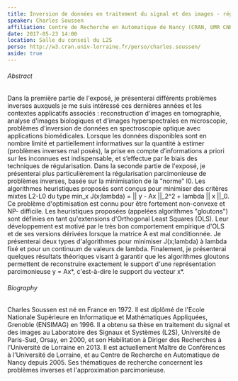 ```yaml
---
title: Inversion de données en traitement du signal et des images - régularisation parcimonieuse et algorithmes de minimisation L0
speaker: Charles Soussen
affiliation: Centre de Recherche en Automatique de Nancy (CRAN, UMR CNRS 7039), Université de Lorraine
date: 2017-05-23 14:00
location: Salle du conseil du L2S
perso: http://w3.cran.univ-lorraine.fr/perso/charles.soussen/
aside: true
---
```


###### Abstract
Dans la première partie de l'exposé, je présenterai différents
problèmes inverses auxquels je me suis intéressé ces dernières années
et les contextes applicatifs associés : reconstruction d'images en
tomographie, analyse d'images biologiques et d'images hyperspectrales
en microscopie, problèmes d'inversion de données en spectroscopie
optique avec applications biomédicales. Lorsque les données
disponibles sont en nombre limité et partiellement informatives sur la
quantité à estimer (problèmes inverses mal posés), la prise en compte
d’informations a priori sur les inconnues est indispensable, et
s’effectue par le biais des techniques de régularisation. Dans la
seconde partie de l'exposé, je présenterai plus particulièrement la
régularisation parcimonieuse de problèmes inverses, basée sur la
minimisation de la "norme" l0. Les algorithmes heuristiques proposés
sont conçus pour minimiser des critères mixtes L2-L0 du type min_x
J(x;lambda) = || y - Ax ||_2^2 + lambda || x ||_0. Ce problème
d'optimisation est connu pour être fortement non-convexe et NP-
difficile. Les heuristiques proposées (appelées algorithmes
"gloutons") sont définies en tant qu'extensions d'Orthogonal Least
Squares (OLS). Leur développement est motivé par le très bon
comportement empirique d'OLS et de ses versions dérivées lorsque la
matrice A est mal conditionnée. Je présenterai deux types
d'algorithmes pour minimiser J(x;lambda) à lambda fixé et pour un
continuum de valeurs de lambda. Finalement, je présenterai quelques
résultats théoriques visant à garantir que les algorithmes gloutons
permettent de reconstruire exactement le support d'une représentation
parcimonieuse y = Ax*, c'est-à-dire le support du vecteur x*.

###### Biography
Charles Soussen est né en France en 1972. Il est diplômé de l'Ecole
Nationale Supérieure en Informatique et Mathématiques Appliquées,
Grenoble (ENSIMAG) en 1996. Il a obtenu sa thèse en traitement du
signal et des images au Laboratoire des Signaux et Systèmes (L2S),
Université de Paris-Sud, Orsay, en 2000, et son Habilitation à Diriger
des Recherches à l'Université de Lorraine en 2013. Il est actuellement
Maître de Conférences à l'Université de Lorraine, et au Centre de
Recherche en Automatique de Nancy depuis 2005. Ses thématiques de
recherche concernent les problèmes inverses et l'approximation
parcimonieuse.